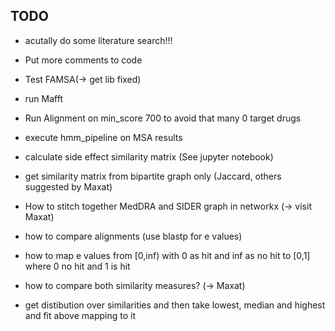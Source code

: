 ## TODO
- acutally do some literature search!!!

- Put more comments to code

- Test FAMSA(-> get lib fixed)
- run Mafft 

- Run Alignment on min_score 700 to avoid that many 0 target drugs
- execute hmm_pipeline on MSA results


- calculate side effect similarity matrix (See jupyter notebook)
- get similarity matrix from bipartite graph only (Jaccard, others suggested by Maxat)

- How to stitch together MedDRA and SIDER graph in networkx (-> visit Maxat)

- how to compare alignments (use blastp for e values)
- how to map e values from [0,inf) with 0 as hit and inf as no hit to [0,1] where 0 no hit and 1 is hit
- how to compare both similarity measures? (-> Maxat)

- get distibution over similarities and then take lowest, median and highest and fit above mapping to it

